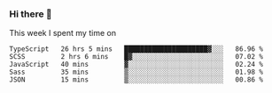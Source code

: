 ### Hi there 👋

<!--
**qiruohan/qiruohan** is a ✨ _special_ ✨ repository because its `README.md` (this file) appears on your GitHub profile.

Here are some ideas to get you started:

- 🔭 I’m currently working on ...
- 🌱 I’m currently learning ...
- 👯 I’m looking to collaborate on ...
- 🤔 I’m looking for help with ...
- 💬 Ask me about ...
- 📫 How to reach me: ...
- 😄 Pronouns: ...
- ⚡ Fun fact: ...
-->

This week I spent my time on 
<!--START_SECTION:waka-->
```text
TypeScript   26 hrs 5 mins   █████████████████████▓░░░   86.96 % 
SCSS         2 hrs 6 mins    █▓░░░░░░░░░░░░░░░░░░░░░░░   07.02 % 
JavaScript   40 mins         ▓░░░░░░░░░░░░░░░░░░░░░░░░   02.24 % 
Sass         35 mins         ▒░░░░░░░░░░░░░░░░░░░░░░░░   01.98 % 
JSON         15 mins         ▒░░░░░░░░░░░░░░░░░░░░░░░░   00.86 % 
```
<!--END_SECTION:waka-->
